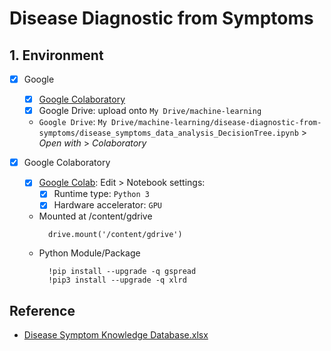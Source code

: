 # Disease Diagnostic from Symptoms

## 1. Environment

- [x] Google
  - [x] [Google Colaboratory](colab.research.google.com)
  - [x] Google Drive: upload [](https://github.com/vbosstech/disease-diagnostic-from-symptoms/archive/master.zip) onto `My Drive/machine-learning`
  - `Google Drive`: `My Drive/machine-learning/disease-diagnostic-from-symptoms/disease_symptoms_data_analysis_DecisionTree.ipynb` > *Open with* > *Colaboratory* 

- [x] Google Colaboratory
  - [x] [Google Colab](colab.research.google.com): Edit > Notebook settings: 
    - [x] Runtime type: `Python 3` 
    - [x] Hardware accelerator: `GPU`
  - Mounted at /content/gdrive
    ```
      drive.mount('/content/gdrive')  
    ```
  - Python Module/Package
    ```
      !pip install --upgrade -q gspread
      !pip3 install --upgrade -q xlrd
    ```

## Reference
- [Disease Symptom Knowledge Database.xlsx](http://people.dbmi.columbia.edu/~friedma/Projects/DiseaseSymptomKB/index.html)